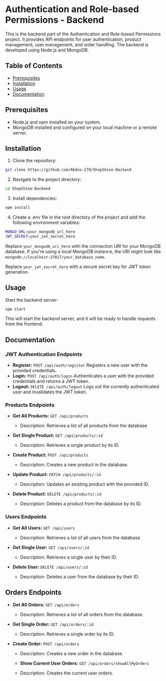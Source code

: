 # Authentication and Role-based Permissions - Backend

This is the backend part of the Authentication and Role-based Permissions project. It provides API endpoints for user authentication, product management, user management, and order handling. The backend is developed using Node.js and MongoDB.

## Table of Contents

- [Prerequisites](#prerequisites)
- [Installation](#installation)
- [Usage](#usage)
- [Documentation](#documentation)

## Prerequisites

- Node.js and npm installed on your system.
- MongoDB installed and configured on your local machine or a remote server.

## Installation

1. Clone the repository:

```bash
git clone https://github.com/Abdoo-270/ShopShine-Backend
```

2. Navigate to the project directory:

```bash
cd ShopShine-Backend
```

3. Install dependencies:

```bash
npm install
```

4. Create a .env file in the root directory of the project and add the following environment variables:

```bash
MONGO_URL=your_mongodb_url_here
JWT_SECRET=your_jwt_secret_here
```

Replace `your_mongodb_uri_here` with the connection URI for your MongoDB database. If you're using a local MongoDB instance, the URI might look like `mongodb://localhost:27017/your_database_name`.

Replace `your_jwt_secret_here` with a secure secret key for JWT token generation.

## Usage

Start the backend server:

```bash
npm start
```

This will start the backend server, and it will be ready to handle requests from the frontend.

## Documentation

### JWT Authentication Endpoints

- **Register:** `POST /api/auth/register`
  Registers a new user with the provided credentials.
- **Login:** `POST /api/auth/login`
  Authenticates a user with the provided credentials and returns a JWT token.
- **Logout:** `DELETE /api/auth/logout`
  Logs out the currently authenticated user and invalidates the JWT token.

### Products Endpoints

- **Get All Products:** `GET /api/products`

  - Description: Retrieves a list of all products from the database.

- **Get Single Product:** `GET /api/products/:id`

  - Description: Retrieves a single product by its ID.

- **Create Product:** `POST /api/products`

  - Description: Creates a new product in the database.

- **Update Product:** `PATCH /api/products/:id`

  - Description: Updates an existing product with the provided ID.

- **Delete Product:** `DELETE /api/products/:id`
  - Description: Deletes a product from the database by its ID.

### Users Endpoints

- **Get All Users:** `GET /api/users`

  - Description: Retrieves a list of all users from the database.

- **Get Single User:** `GET /api/users/:id`

  - Description: Retrieves a single user by their ID.

- **Delete User:** `DELETE /api/users/:id`
  - Description: Deletes a user from the database by their ID.

## Orders Endpoints

- **Get All Orders:** `GET /api/orders`

  - Description: Retrieves a list of all orders from the database.

- **Get Single Order:** `GET /api/orders/:id`

  - Description: Retrieves a single order by its ID.

- **Create Order:** `POST /api/orders`

  - Description: Creates a new order in the database.

  - **Show Current User Orders:** `GET /api/orders/showAllMyOrders`
  - Description: Creates the current user orders.
